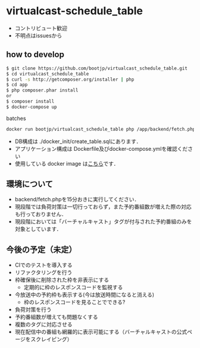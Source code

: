 # virtualcast-schedule_table

* コントリビュート歓迎
* 不明点はissuesから

## how to develop 

```bash 
$ git clone https://github.com/bootjp/virtualcast_schedule_table.git
$ cd virtualcast_schedule_table
$ curl -s http://getcomposer.org/installer | php
$ cd app
$ php composer.phar install
or
$ composer install
$ docker-compose up 
```

batches 
```bash
docker run bootjp/virtualcast_schedule_table php /app/backend/fetch.php
```

* DB構成は ./docker_init/create_table.sqlにあります．  
* アプリケーション構成は Dockerfile及びdocker-compose.ymlを確認ください
* 使用している docker image は[こちら](https://hub.docker.com/r/bootjp/virtualcast_schedule_table)です． 

## 環境について
 * backend/fetch.phpを15分おきに実行してください．
 * 現段階では負荷対策は一切行っておらず，また予約番組数が増えた際の対応も行っておりません．
 * 現段階においては「バーチャルキャスト」タグが付与された予約番組のみを対象としています．
 
## 今後の予定（未定） 
 * CIでのテストを導入する
 * リファクタリングを行う
 * 枠確保後に削除された枠を非表示にする  
   - 定期的に枠のレスポンスコードを監視する
 * 今放送中の予約枠も表示する(今は放送時間になると消える)
   - 枠のレスポンスコードを見ることでできる?
 * 負荷対策を行う
 * 予約番組数が増えても問題なくする
 * 複数のタグに対応させる
 * 現在配信中の番組も網羅的に表示可能にする（バーチャルキャストの公式ページをスクレイピング）
